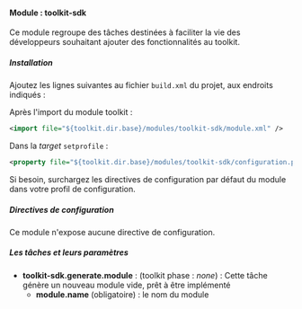 #### Module : toolkit-sdk

Ce module regroupe des tâches destinées à faciliter la vie des développeurs souhaitant ajouter des fonctionnalités au toolkit.

##### Installation

Ajoutez les lignes suivantes au fichier ```build.xml``` du projet, aux endroits indiqués :

Après l'import du module toolkit :
 ```xml
 <import file="${toolkit.dir.base}/modules/toolkit-sdk/module.xml" />
 ```

Dans la *target* ```setprofile``` :
```xml
<property file="${toolkit.dir.base}/modules/toolkit-sdk/configuration.properties" />
```

Si besoin, surchargez les directives de configuration par défaut du module dans votre profil de configuration.

##### Directives de configuration

Ce module n'expose aucune directive de configuration.

##### Les tâches et leurs paramètres

* **toolkit-sdk.generate.module** : (toolkit phase : *none*) : Cette tâche génère un nouveau module vide, prêt à être implémenté
    * **module.name** (obligatoire) : le nom du module

